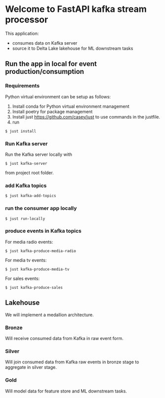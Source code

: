 # Welcome to FastAPI kafka stream processor

This application:
- consumes data on Kafka server
- source it to Delta Lake lakehouse for ML downstream tasks

## Run the app in local for event production/consumption

### Requirements
Python virtual environment can be setup as follows:

1. Install conda for Python virtual environment management
2. Install poetry for package management
3. Install just https://github.com/casey/just to use commands in the justfile.
4. run 
```
$ just install
```

### Run Kafka server
Run the Kafka server locally with
```
$ just kafka-server
```
from project root folder.

### add Kafka topics
```
$ just kafka-add-topics
```

### run the consumer app locally
```
$ just run-locally
```

### produce events in Kafka topics
For media radio events:
```
$ just kafka-produce-media-radio
```

For media tv events:
```
$ just kafka-produce-media-tv
```

For sales events:
```
$ just kafka-produce-sales
```

## Lakehouse

We will implement a medallion architecture.

### Bronze
Will receive consumed data from Kafka in raw event form.

### Silver
Will join consumed data from Kafka raw events in bronze stage to aggregate in silver stage.

### Gold
Will model data for feature store and ML downstream tasks.